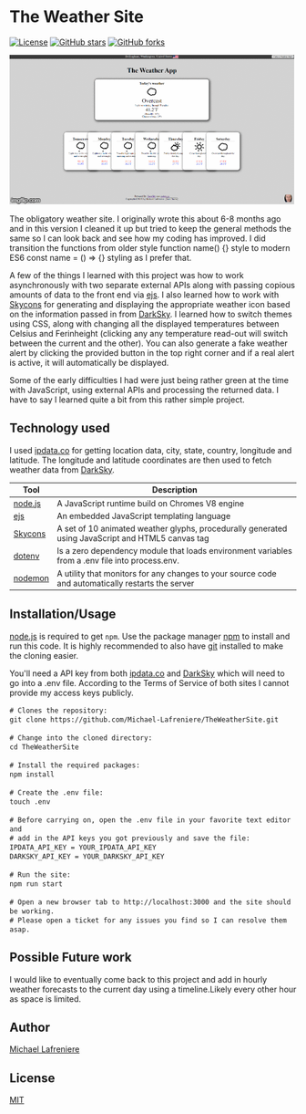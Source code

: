 # The Weather Site

[![License](https://img.shields.io/badge/license-MIT-blue.svg?style=flat-square)](https://github.com/Michael-Lafreniere/TheWeatherSite/blob/master/LICENCE)
[![GitHub stars](https://img.shields.io/github/stars/Michael-Lafreniere/the-movie-site?style=flat-square)](https://github.com/Michael-Lafreniere/TheWeatherSite/stargazers)
[![GitHub forks](https://img.shields.io/github/forks/Michael-Lafreniere/the-movie-site.svg?style=flat-square)](https://github.com/Michael-Lafreniere/TheWeatherSite/network)

![The Weather Site GIF](https://github.com/Michael-Lafreniere/TheWeatherSite/blob/master/docs/TheWeatherSite.gif 'GIF of the site')

The obligatory weather site. I originally wrote this about 6-8 months ago and in this version I cleaned it up but tried to keep the general methods the same so I can look back and see how my coding has improved. I did transition the functions from older style function name() {} style to modern ES6 const name = () => {} styling as I prefer that.

A few of the things I learned with this project was how to work asynchronously with two separate external APIs along with passing copious amounts of data to the front end via [ejs](https://ejs.co). I also learned how to work with [Skycons](https://darkskyapp.github.io/skycons/) for generating and displaying the appropriate weather icon based on the information passed in from [DarkSky](https://darksky.net/poweredby/). I learned how to switch themes using CSS, along with changing all the displayed temperatures between Celsius and Ferinheight (clicking any any temperature read-out will switch between the current and the other). You can also generate a fake weather alert by clicking the provided button in the top right corner and if a real alert is active, it will automatically be displayed.

Some of the early difficulties I had were just being rather green at the time with JavaScript, using external APIs and processing the returned data. I have to say I learned quite a bit from this rather simple project.

## Technology used

I used [ipdata.co](https://ipdata.co) for getting location data, city, state, country, longitude and latitude. The longitude and latitude coordinates are then used to fetch weather data from [DarkSky](https://darksky.net/poweredby/).

| Tool                                             | Description                                                                                       |
| ------------------------------------------------ | ------------------------------------------------------------------------------------------------- |
| [node.js](https://nodejs.org/en/)                | A JavaScript runtime build on Chromes V8 engine                                                   |
| [ejs](https://ejs.co)                            | An embedded JavaScript templating language                                                        |
| [Skycons](https://darkskyapp.github.io/skycons/) | A set of 10 animated weather glyphs, procedurally generated using JavaScript and HTML5 canvas tag |
| [dotenv](https://github.com/motdotla/dotenv)     | Is a zero dependency module that loads environment variables from a .env file into process.env.   |
| [nodemon](https://nodemon.io)                    | A utility that monitors for any changes to your source code and automatically restarts the server |

## Installation/Usage

[node.js](http://nodejs.org/download/) is required to get `npm`. Use the package manager [npm](https://www.npmjs.com) to install and run this code. It is highly recommended to also have [git](https://git-scm.com) installed to make the cloning easier.

You'll need a API key from both [ipdata.co](https://ipdata.co) and [DarkSky](https://darksky.net/poweredby/) which will need to go into a .env file. According to the Terms of Service of both sites I cannot provide my access keys publicly.

```
# Clones the repository:
git clone https://github.com/Michael-Lafreniere/TheWeatherSite.git

# Change into the cloned directory:
cd TheWeatherSite

# Install the required packages:
npm install

# Create the .env file:
touch .env

# Before carrying on, open the .env file in your favorite text editor and
# add in the API keys you got previously and save the file:
IPDATA_API_KEY = YOUR_IPDATA_API_KEY
DARKSKY_API_KEY = YOUR_DARKSKY_API_KEY

# Run the site:
npm run start

# Open a new browser tab to http://localhost:3000 and the site should be working.
# Please open a ticket for any issues you find so I can resolve them asap.
```

## Possible Future work

I would like to eventually come back to this project and add in hourly weather forecasts to the current day using a timeline.Likely every other hour as space is limited.

## Author

[Michael Lafreniere](https://github.com/Michael-Lafreniere)

## License

[MIT](https://choosealicense.com/licenses/mit/)
